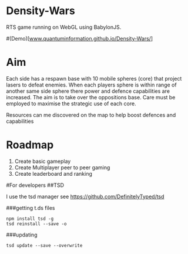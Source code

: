 Density-Wars
============

RTS game running on WebGL using BabylonJS.

#(Demo)[www.quantuminformation.github.io/Density-Wars/]

Aim
===

Each side has a respawn base with 10 mobile spheres (core) that project lasers to defeat enemies. When each players 
sphere is within range of another same side sphere there power and defence capabilities are increased. 
The aim is to take over the oppositions base. Care must be employed to maximise the strategic use of each core.

Resources can me discovered on the map to help boost defences and capabilities

Roadmap
=======
1) Create basic gameplay
2) Create Multiplayer peer to peer gaming
3) Create leaderboard and ranking


#For developers
##TSD

I use the tsd manager
see https://github.com/DefinitelyTyped/tsd

###getting t.ds files

```
npm install tsd -g
tsd reinstall --save -o
```

###updating

 `tsd update --save --overwrite`
